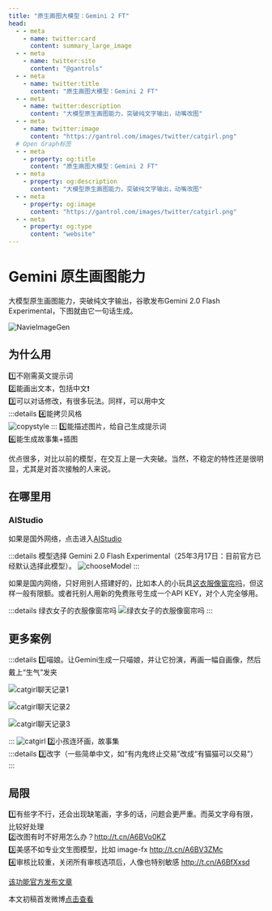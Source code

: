 ```yaml
---
title: "原生画图大模型：Gemini 2 FT"
head:
  - - meta
    - name: twitter:card
      content: summary_large_image
  - - meta
    - name: twitter:site
      content: "@gantrols"
  - - meta
    - name: twitter:title
      content: "原生画图大模型：Gemini 2 FT"
  - - meta
    - name: twitter:description
      content: "大模型原生画图能力，突破纯文字输出，动嘴改图"
  - - meta
    - name: twitter:image
      content: "https://gantrol.com/images/twitter/catgirl.png"
  # Open Graph标签
  - - meta
    - property: og:title
      content: "原生画图大模型：Gemini 2 FT"
  - - meta
    - property: og:description
      content: "大模型原生画图能力，突破纯文字输出，动嘴改图"
  - - meta
    - property: og:image
      content: "https://gantrol.com/images/twitter/catgirl.png"
  - - meta
    - property: og:type
      content: "website"
---
```


# Gemini 原生画图能力

大模型原生画图能力，突破纯文字输出，谷歌发布Gemini 2.0 Flash Experimental，下图就由它一句话生成。

![NavieImageGen](assets/NavieImageGen.png)

## 为什么用

1️⃣不刚需英文提示词<br/>
2️⃣能画出文本，包括中文❗️<br/>
3️⃣可以对话修改，有很多玩法。同样，可以用中文<br/>
:::details 4️⃣能拷贝风格<br/>
![copystyle](assets/copystyle.png)
:::
5️⃣能描述图片，给自己生成提示词<br/>
6️⃣能生成故事集+插图

优点很多，对比以前的模型，在交互上是一大突破。当然，不稳定的特性还是很明显，尤其是对首次接触的人来说。

## 在哪里用

### AIStudio

如果是国外网络，点击进入[AIStudio](https://aistudio.google.com/prompts/new_chat)

:::details 模型选择 Gemini 2.0 Flash Experimental（25年3月17日：目前官方已经默认选择此模型）。
![chooseModel](assets/chooseModel.png)
:::

如果是国内网络，只好用别人搭建好的，比如本人的小玩具[这衣服像窗帘吗](https://curtain.aicando.xyz/)，但这样一般有限额。或者托别人用新的免费账号生成一个API KEY，对个人完全够用。

:::details 绿衣女子的衣服像窗帘吗
![绿衣女子的衣服像窗帘吗](assets/green_curtain.png)
:::

## 更多案例

:::details 1️⃣喵娘。让Gemini生成一只喵娘，并让它扮演，再画一幅自画像，然后戴上“生气”发夹

![catgirl聊天记录1](assets/catgirl1.png)

![catgirl聊天记录2](assets/catgirl2.png)

![catgirl聊天记录3](assets/catgirl3.png)

:::
![catgirl](assets/catgirl.png)
2️⃣小孩连环画，故事集<br/>
:::details 3️⃣改字（一些简单中文，如“有内鬼终止交易”改成“有猫猫可以交易”）
<TwitterEmbed
tweetContent='<p lang="zh" dir="ltr">AI改图，“有内鬼终止交易”改成“有猫猫可以交易” <a href="https://t.co/nZjuxK5pHj">pic.twitter.com/nZjuxK5pHj</a></p>'
username="Gantrol (@gantrols)"
userLink="https://twitter.com/gantrols/status/1900112932123664859?ref_src=twsrc%5Etfw"
tweetDate="March 13, 2025"
/>
:::

## 局限

1️⃣有些字不行，还会出现缺笔画，字多的话，问题会更严重。而英文字母有限，比较好处理<br/>
2️⃣改图有时不好用怎么办？http://t.cn/A6BVo0KZ <br/>
3️⃣美感不如专业文生图模型，比如 image-fx http://t.cn/A6BV3ZMc <br/>
4️⃣审核比较重，关闭所有审核选项后，人像也特别敏感 http://t.cn/A6BfXxsd

[该功能官方发布文章](https://developers.googleblog.com/en/experiment-with-gemini-20-flash-native-image-generation/)

本文初稿首发微博[点击查看](https://weibo.com/6083767801/Pih7B2lG9)

<script setup>
    import TwitterEmbed from '/components/TwitterEmbed.vue';
</script>
